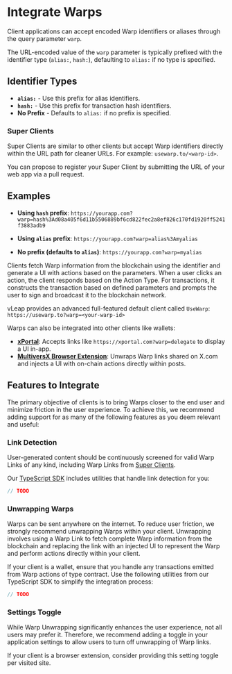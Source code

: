 # Integrate Warps

Client applications can accept encoded Warp identifiers or aliases through the query parameter `warp`.

The URL-encoded value of the `warp` parameter is typically prefixed with the identifier type (`alias:`, `hash:`), defaulting to `alias:` if no type is specified.

## Identifier Types

- **`alias:`** - Use this prefix for alias identifiers.
- **`hash:`** - Use this prefix for transaction hash identifiers.
- **No Prefix** - Defaults to `alias:` if no prefix is specified.

### Super Clients

Super Clients are similar to other clients but accept Warp identifiers directly within the URL path for cleaner URLs. For example: `usewarp.to/<warp-id>`.

You can propose to register your Super Client by submitting the URL of your web app via a pull request.

## Examples

- **Using `hash` prefix**:
  `https://yourapp.com?warp=hash%3Ad08a405f6d11b5506889bf6cd822fec2a8ef826c170fd1920ff5241f3883adb9`

- **Using `alias` prefix**:
  `https://yourapp.com?warp=alias%3Amyalias`

- **No prefix (defaults to `alias`)**:
  `https://yourapp.com?warp=myalias`

Clients fetch Warp information from the blockchain using the identifier and generate a UI with actions based on the parameters. When a user clicks an action, the client responds based on the Action Type. For transactions, it constructs the transaction based on defined parameters and prompts the user to sign and broadcast it to the blockchain network.

vLeap provides an advanced full-featured default client called `UseWarp`:
`https://usewarp.to?warp=<your-warp-id>`

Warps can also be integrated into other clients like wallets:

- **[xPortal](https://xportal.com)**: Accepts links like `https://xportal.com?warp=delegate` to display a UI in-app.
- **[MultiversX Browser Extension](https://chromewebstore.google.com/detail/multiversx-wallet/dngmlblcodfobpdpecaadgfbcggfjfnm)**: Unwraps Warp links shared on X.com and injects a UI with on-chain actions directly within posts.

## Features to Integrate

The primary objective of clients is to bring Warps closer to the end user and minimize friction in the user experience. To achieve this, we recommend adding support for as many of the following features as you deem relevant and useful:

### Link Detection

User-generated content should be continuously screened for valid Warp Links of any kind, including Warp Links from [Super Clients](#super-clients).

Our [TypeScript SDK](./sdks.md#typescript) includes utilities that handle link detection for you:

```typescript
// TODO
```

### Unwrapping Warps

Warps can be sent anywhere on the internet. To reduce user friction, we strongly recommend unwrapping Warps within your client. Unwrapping involves using a Warp Link to fetch complete Warp information from the blockchain and replacing the link with an injected UI to represent the Warp and perform actions directly within your client.

If your client is a wallet, ensure that you handle any transactions emitted from Warp actions of type contract.
Use the following utilities from our TypeScript SDK to simplify the integration process:

```typescript
// TODO
```

### Settings Toggle

While Warp Unwrapping significantly enhances the user experience, not all users may prefer it. Therefore, we recommend adding a toggle in your application settings to allow users to turn off unwrapping of Warp links.

If your client is a browser extension, consider providing this setting toggle per visited site.
